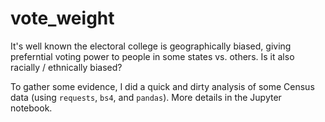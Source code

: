 # vote_weight

It's well known the electoral college is geographically biased, giving preferntial voting power to people in some states vs. others. Is it also racially / ethnically biased?

To gather some evidence, I did a quick and dirty analysis of some Census data (using `requests`, `bs4`, and `pandas`). More details in the Jupyter notebook.
